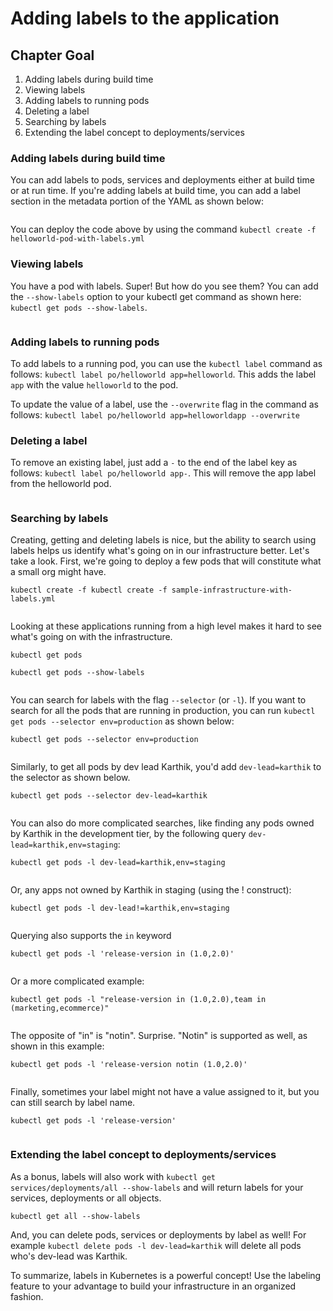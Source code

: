 # Adding labels to the application

## Chapter Goal

1. Adding labels during build time
2. Viewing labels
3. Adding labels to running pods
4. Deleting a label
5. Searching by labels
6. Extending the label concept to deployments/services

### Adding labels during build time

You can add labels to pods, services and deployments either at build time or at run time. If you're adding labels at build time, you can add a label section in the metadata portion of the YAML as shown below:

```

```

You can deploy the code above by using the command `kubectl create -f helloworld-pod-with-labels.yml`

### Viewing labels

You have a pod with labels. Super! But how do you see them? You can add the `--show-labels` option to your kubectl get command as shown here: `kubectl get pods --show-labels`.

```

```

### Adding labels to running pods

To add labels to a running pod, you can use the `kubectl label` command as follows: `kubectl label po/helloworld app=helloworld`. This adds the label `app` with the value `helloworld` to the pod.

To update the value of a label, use the `--overwrite` flag in the command as follows: `kubectl label po/helloworld app=helloworldapp --overwrite`

### Deleting a label

To remove an existing label, just add a `-` to the end of the label key as follows: `kubectl label po/helloworld app-`. This will remove the app label from the helloworld pod.

```

```

### Searching by labels

Creating, getting and deleting labels is nice, but the ability to search using labels helps us identify what's going on in our infrastructure better. Let's take a look. First, we're going to deploy a few pods that will constitute what a small org might have.

`kubectl create -f kubectl create -f sample-infrastructure-with-labels.yml`

```

```

Looking at these applications running from a high level makes it hard to see what's going on with the infrastructure.

`kubectl get pods`

`kubectl get pods --show-labels`

```

```

You can search for labels with the flag `--selector` (or `-l`). If you want to search for all the pods that are running in production, you can run `kubectl get pods --selector env=production` as shown below:

`kubectl get pods --selector env=production`

```

```

Similarly, to get all pods by dev lead Karthik, you'd add `dev-lead=karthik` to the selector as shown below.

`kubectl get pods --selector dev-lead=karthik`

```

```

You can also do more complicated searches, like finding any pods owned by Karthik in the development tier, by the following query `dev-lead=karthik,env=staging`:

`kubectl get pods -l dev-lead=karthik,env=staging`

```

```

Or, any apps not owned by Karthik in staging (using the ! construct):

`kubectl get pods -l dev-lead!=karthik,env=staging`

```

```

Querying also supports the `in` keyword

`kubectl get pods -l 'release-version in (1.0,2.0)'`

```

```

Or a more complicated example:

`kubectl get pods -l "release-version in (1.0,2.0),team in (marketing,ecommerce)"`

```

```

The opposite of "in" is "notin". Surprise. "Notin" is supported as well, as shown in this example:

`kubectl get pods -l 'release-version notin (1.0,2.0)'`

```

```

Finally, sometimes your label might not have a value assigned to it, but you can still search by label name.

`kubectl get pods -l 'release-version'`

```

```

### Extending the label concept to deployments/services

As a bonus, labels will also work with `kubectl get services/deployments/all --show-labels` and will return labels for your services, deployments or all objects.

`kubectl get all --show-labels`

And, you can delete pods, services or deployments by label as well! For example `kubectl delete pods -l dev-lead=karthik` will delete all pods who's dev-lead was Karthik.

To summarize, labels in Kubernetes is a powerful concept! Use the labeling feature to your advantage to build your infrastructure in an organized fashion.
